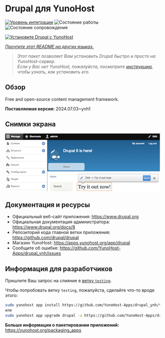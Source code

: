 <!--
Важно: этот README был автоматически сгенерирован <https://github.com/YunoHost/apps/tree/master/tools/readme_generator>
Он НЕ ДОЛЖЕН редактироваться вручную.
-->

# Drupal для YunoHost

[![Уровень интеграции](https://apps.yunohost.org/badge/integration/drupal)](https://ci-apps.yunohost.org/ci/apps/drupal/)
![Состояние работы](https://apps.yunohost.org/badge/state/drupal)
![Состояние сопровождения](https://apps.yunohost.org/badge/maintained/drupal)

[![Установите Drupal с YunoHost](https://install-app.yunohost.org/install-with-yunohost.svg)](https://install-app.yunohost.org/?app=drupal)

*[Прочтите этот README на других языках.](./ALL_README.md)*

> *Этот пакет позволяет Вам установить Drupal быстро и просто на YunoHost-сервер.*  
> *Если у Вас нет YunoHost, пожалуйста, посмотрите [инструкцию](https://yunohost.org/install), чтобы узнать, как установить его.*

## Обзор

Free and open-source content management framework.

**Поставляемая версия:** 2024.07.03~ynh1

## Снимки экрана

![Снимок экрана Drupal](./doc/screenshots/screenshot.png)

## Документация и ресурсы

- Официальный веб-сайт приложения: <https://www.drupal.org>
- Официальная документация администратора: <https://www.drupal.org/docs/8>
- Репозиторий кода главной ветки приложения: <https://github.com/drupal/drupal>
- Магазин YunoHost: <https://apps.yunohost.org/app/drupal>
- Сообщите об ошибке: <https://github.com/YunoHost-Apps/drupal_ynh/issues>

## Информация для разработчиков

Пришлите Ваш запрос на слияние в [ветку `testing`](https://github.com/YunoHost-Apps/drupal_ynh/tree/testing).

Чтобы попробовать ветку `testing`, пожалуйста, сделайте что-то вроде этого:

```bash
sudo yunohost app install https://github.com/YunoHost-Apps/drupal_ynh/tree/testing --debug
или
sudo yunohost app upgrade drupal -u https://github.com/YunoHost-Apps/drupal_ynh/tree/testing --debug
```

**Больше информации о пакетировании приложений:** <https://yunohost.org/packaging_apps>
